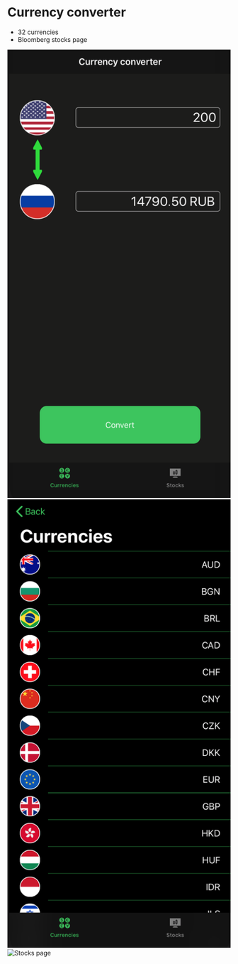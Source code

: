 # Currency converter

* 32 currencies
* Bloomberg stocks page

![main](main.png)
![Currencies page](cur.png)
![Stocks page](stock.png)
